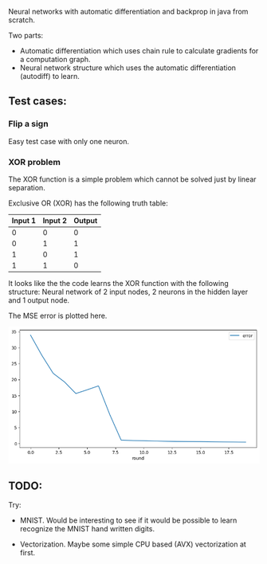 
Neural networks with automatic differentiation and backprop in java from scratch.

Two parts:

- Automatic differentiation which uses chain rule to calculate gradients for a computation graph. 
- Neural network structure which uses the automatic differentiation (autodiff) to learn.

## Test cases:

### Flip a sign

Easy test case with only one neuron.

### XOR problem

The XOR function is a simple problem which cannot be solved just by linear separation. 

Exclusive OR (XOR) has the following truth table:

| Input 1  | Input 2 | Output |
| -------- | ------- | ------ |
| 0  | 0    |   0     |
| 0 | 1     |   1    |
| 1    | 0    |  1     |
| 1    | 1    |  0     |

It looks like the the code learns the XOR function with the following structure: Neural network of 2 input nodes, 2 neurons in the hidden layer and 1 output node.

The MSE error is plotted here.

![Alt text](./readme_img/xor_error.png "error chart")

## TODO:

Try:

- MNIST. Would be interesting to see if it would be possible to learn recognize the MNIST hand written digits.

- Vectorization. Maybe some simple CPU based (AVX) vectorization at first.
